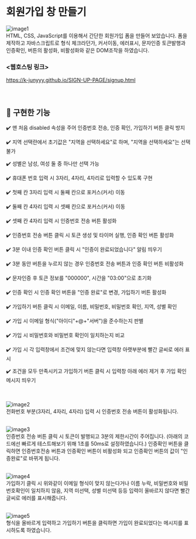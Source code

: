 # 회원가입 창 만들기

![image1](https://user-images.githubusercontent.com/74912530/138545992-5d81fc05-4a9d-4da8-93b0-ca9c9b543e5c.png)
<br>
HTML, CSS, JavaScript를 이용해서 간단한 회원가입 폼을 만들어 보았습니다. 폼을 제작하고 자바스크립트로 형식 체크라던가, 커서이동, 에러표시, 문자인증 토큰발행과 인증확인, 버튼의 활성화, 비활성화와 같은 DOM조작을 하였습니다.

### <웹호스팅 링크>
https://k-junyyy.github.io/SIGN-UP-PAGE/signup.html
<br><br><br>

## 🔨 구현한 기능 

✔️ 맨 처음 disabled 속성을 주어 인증번호 전송, 인증 확인, 가입하기 버튼 클릭 방지

✔️ 지역 선택란에서 초기값은 "지역을 선택하세요"로 하며, "지역을 선택하세요"는 선택 불가

✔️ 성별은 남성, 여성 둘 중 하나만 선택 가능

✔️ 휴대폰 번호 입력 시 3자리, 4자리, 4자리로 입력할 수 있도록 구현

✔️ 첫째 칸 3자리 입력 시 둘째 칸으로 포커스(커서) 이동

✔️ 둘째 칸 4자리 입력 시 셋째 칸으로 포커스(커서) 이동

✔️ 셋째 칸 4자리 입력 시 인증번호 전송 버튼 활성화

✔️ 인증번호 전송 버튼 클릭 시 토큰 생성 및 타이머 실행, 인증 확인 버튼 활성화

✔️ 3분 이내 인증 확인 버튼 클릭 시 "인증이 완료되었습니다" 알림 띄우기

✔️ 3분 동안 버튼을 누르지 않는 경우 인증번호 전송 버튼과 인증 확인 버튼 비활성화

✔️ 문자인증 후 토큰 정보를 "000000", 시간을 "03:00"으로 초기화

✔️ 인증 확인 시 인증 확인 버튼을 "인증 완료"로 변경, 가입하기 버튼 활성화

✔️ 가입하기 버튼 클릭 시 이메일, 이름, 비밀번호, 비밀번호 확인, 지역, 성별 확인

✔️ 가입 시 이메일 형식("아이디"+@+"서버")을 준수하는지 판별

✔️ 가입 시 비밀번호와 비밀번호 확인이 일치하는지 비교

✔️ 가입 시 각 입력창에서 조건에 맞지 않는다면 입력창 아랫부분에 빨간 글씨로 에러 표시

✔️ 조건을 모두 만족시키고 가입하기 버튼  클릭 시 입력창 아래 에러 제거 후 가입 확인 메시지 띄우기
<br><br><br>


![image2](https://user-images.githubusercontent.com/74912530/138545988-31b6d280-18e4-4247-967e-f354dcfe20e9.PNG)
<br>
전화번호 부분(3자리, 4자리, 4자리) 입력 시 인증번호 전송 버튼이 활성화됩니다.
<br><br>

![image3](https://user-images.githubusercontent.com/74912530/138545989-191a6078-00f4-481b-8b8d-f8d33fbf14fb.PNG)
<br>
인증번호 전송 버튼 클릭 시 토큰이 발행되고 3분의 제한시간이 주어집니다.
(아래의 코드에선 빠르게 테스트해보기 위해 1초를 50ms로 설정하였습니다.)
인증확인 버튼을 클릭하면 인증번호전송 버튼과 인증확인 버튼이 비활성화 되고 
인증확인 버튼의 값이 "인증완료"로 바뀌게 됩니다.
<br><br>

![image4](https://user-images.githubusercontent.com/74912530/138545990-276cad02-335a-4417-a35e-0e2afd251123.PNG)
<br>
가입하기 클릭 시 위와같이 이메일 형식이 맞지 않는다거나 이름 누락, 비밀번호와 비밀번호확인이 일치하지 않음, 지역 미선택, 성별 미선택 등등 입력이 올바르지 않다면 빨간 글씨로 에러를 표시해줍니다.
<br><br>

![image5](https://user-images.githubusercontent.com/74912530/138545991-a126e5da-1c81-4fb8-99d1-93a09c9d25a0.PNG)
<br>
형식을 올바르게 입력하고 가입하기 버튼을 클릭하면 가입이 완료되었다는 메시지를 표시하도록 하였습니다.
<br><br>
